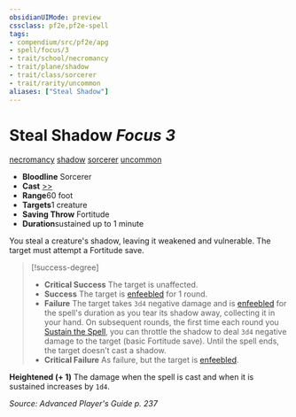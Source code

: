 ```yaml
---
obsidianUIMode: preview
cssclass: pf2e,pf2e-spell
tags:
- compendium/src/pf2e/apg
- spell/focus/3
- trait/school/necromancy
- trait/plane/shadow
- trait/class/sorcerer
- trait/rarity/uncommon
aliases: ["Steal Shadow"]
---
```

# Steal Shadow *Focus 3*   
[necromancy](necromancy.md)  [shadow](rules/traits/shadow.md)  [sorcerer](rules/traits/sorcerer.md)  [uncommon](uncommon.md)  

- **Bloodline** Sorcerer
- **Cast** [>>](chapter-9-playing-the-game.md#Actions "Two-Action") 
- **Range**60 foot
- **Targets**1 creature
- **Saving Throw** Fortitude
- **Duration**sustained up to 1 minute

You steal a creature's shadow, leaving it weakened and vulnerable. The target must attempt a Fortitude save.

> [!success-degree] 
> - **Critical Success** The target is unaffected.
> - **Success** The target is [enfeebled](conditions.md#Enfeebled) for 1 round.
> - **Failure** The target takes `3d4` negative damage and is [enfeebled](conditions.md#Enfeebled) for the spell's duration as you tear its shadow away, collecting it in your hand. On subsequent rounds, the first time each round you [Sustain the Spell](sustain-a-spell.md), you can throttle the shadow to deal `3d4` negative damage to the target (basic Fortitude save). Until the spell ends, the target doesn't cast a shadow.
> - **Critical Failure** As failure, but the target is [enfeebled](conditions.md#Enfeebled).

**Heightened (+ 1)** The damage when the spell is cast and when it is sustained increases by `1d4`.

*Source: Advanced Player's Guide p. 237*